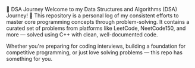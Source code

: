 📘 DSA Journey
Welcome to my Data Structures and Algorithms (DSA) Journey! 🚀
This repository is a personal log of my consistent efforts to master core programming concepts through problem-solving. It contains a curated set of problems from platforms like LeetCode, NeetCode150, and more — solved using C++ with clean, well-documented code.

Whether you're preparing for coding interviews, building a foundation for competitive programming, or just love solving problems — this repo has something for you.
